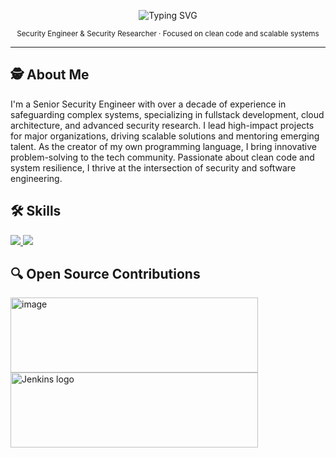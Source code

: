 <!-- Minimalist GitHub README -->

<p align="center">
  <img src="https://readme-typing-svg.herokuapp.com?font=Fira+Code&size=24&pause=1000&color=FFFFFF&center=true&vCenter=true&width=435&lines=Hi+there,+I'm+Richard;Security+Engineer;Welcome+to+my+GitHub!" alt="Typing SVG" />
</p>

<p align="center">
  <sub>Security Engineer & Security Researcher · Focused on clean code and scalable systems </sub>
</p>

---

## 🕵️ About Me
I'm a Senior Security Engineer with over a decade of experience in safeguarding complex systems, specializing in fullstack development, cloud architecture, and advanced security research. I lead high-impact projects for major organizations, driving scalable solutions and mentoring emerging talent. As the creator of my own programming language, I bring innovative problem-solving to the tech community. Passionate about clean code and system resilience, I thrive at the intersection of security and software engineering.

## 🛠️ Skills 
  <a href="https://skillicons.dev">
    <img src="https://skillicons.dev/icons?i=js,ts,go,kotlin,azure,aws,docker,kubernetes,jenkins,nodejs,postgresql" />
    <img src="https://skillicons.dev/icons?i=react,vuejs,tailwind,sass,vite,gradle,bun,deno,vercel,supabase,postman" />
  </a>

## 🔍 Open Source Contributions

<img width="396" height="120" alt="image" src="https://github.com/user-attachments/assets/27a55552-b1b8-471c-8ad7-d5564d534914" /><img width="396" height="120" src="https://www.jenkins.io/images/jenkins-logo-title-dark.svg" alt="Jenkins logo"> 



